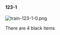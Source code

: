 #### 123-1
![train-123-1-0.png](https://github.com/lil-lab/nlvr/raw/master/nlvr/train/images/70/train-123-1-0.png "train-123-1-0.png")

There are 4 black items